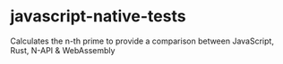 # javascript-native-tests
Calculates the n-th prime to provide a comparison between JavaScript, Rust, N-API &amp; WebAssembly
